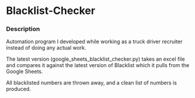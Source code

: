 # Blacklist-Checker

### Description

Automation program I developed while working as a truck driver recruiter instead of doing any actual work.
 
The latest version (google_sheets_blacklist_checker.py) takes an excel file and compares it against the latest version of Blacklist which it pulls from the Google Sheets.
 
All blacklisted numbers are thrown away, and a clean list of numbers is produced.

